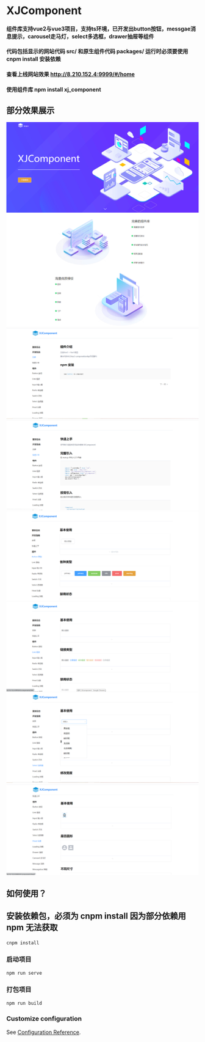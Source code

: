 # XJComponent

#### 组件库支持vue2与vue3项目，支持ts环境，已开发出button按钮，messgae消息提示，carousel走马灯，select多选框，drawer抽屉等组件

#### 代码包括显示的网站代码 src/ 和原生组件代码 packages/ 运行时必须要使用 cnpm install 安装依赖

#### 查看上线网站效果 http://8.210.152.4:9999/#/home

#### 使用组件库 npm install xj_component

## 部分效果展示

<img src="./readeMeImage/1.png">
<img src="./readeMeImage/2.png">
<img src="./readeMeImage/3.png">
<img src="./readeMeImage/4.png">
<img src="./readeMeImage/5.png">
<img src="./readeMeImage/6.png">
<img src="./readeMeImage/7.png">
<img src="./readeMeImage/8.png">

## 如何使用？

## 安装依赖包，必须为 cnpm install 因为部分依赖用 npm 无法获取

```
cnpm install
```

### 启动项目

```
npm run serve
```

### 打包项目

```
npm run build
```

### Customize configuration

See [Configuration Reference](https://cli.vuejs.org/config/).
